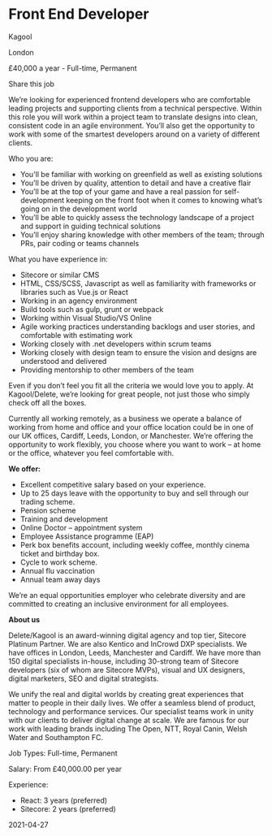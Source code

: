 Front End Developer 
===================

Kagool

London

£40,000 a year - Full-time, Permanent

Share this job

We’re looking for experienced frontend developers who are comfortable
leading projects and supporting clients from a technical perspective.
Within this role you will work within a project team to translate
designs into clean, consistent code in an agile environment. You’ll also
get the opportunity to work with some of the smartest developers around
on a variety of different clients.

Who you are:

-   You'll be familiar with working on greenfield as well as existing
    solutions
-   You’ll be driven by quality, attention to detail and have a creative
    flair
-   You’ll be at the top of your game and have a real passion for
    self-development keeping on the front foot when it comes to knowing
    what’s going on in the development world
-   You’ll be able to quickly assess the technology landscape of a
    project and support in guiding technical solutions
-   You’ll enjoy sharing knowledge with other members of the team;
    through PRs, pair coding or teams channels

What you have experience in:

-   Sitecore or similar CMS
-   HTML, CSS/SCSS, Javascript as well as familiarity with frameworks or
    libraries such as Vue.js or React
-   Working in an agency environment
-   Build tools such as gulp, grunt or webpack
-   Working within Visual Studio/VS Online
-   Agile working practices understanding backlogs and user stories, and
    comfortable with estimating work
-   Working closely with .net developers within scrum teams
-   Working closely with design team to ensure the vision and designs
    are understood and delivered
-   Providing mentorship to other members of the team

Even if you don’t feel you fit all the criteria we would love you to
apply. At Kagool/Delete, we’re looking for great people, not just those
who simply check off all the boxes.

Currently all working remotely, as a business we operate a balance of
working from home and office and your office location could be in one of
our UK offices, Cardiff, Leeds, London, or Manchester. We’re offering
the opportunity to work flexibly, you choose where you want to work – at
home or the office, whatever you feel comfortable with.

**We offer:**

-   Excellent competitive salary based on your experience.
-   Up to 25 days leave with the opportunity to buy and sell through our
    trading scheme.
-   Pension scheme
-   Training and development
-   Online Doctor – appointment system
-   Employee Assistance programme (EAP)
-   Perk box benefits account, including weekly coffee, monthly cinema
    ticket and birthday box.
-   Cycle to work scheme.
-   Annual flu vaccination
-   Annual team away days

We’re an equal opportunities employer who celebrate diversity and are
committed to creating an inclusive environment for all employees.

**About us**

Delete/Kagool is an award-winning digital agency and top tier, Sitecore
Platinum Partner. We are also Kentico and InCrowd DXP specialists. We
have offices in London, Leeds, Manchester and Cardiff. We have more than
150 digital specialists in-house, including 30-strong team of Sitecore
developers (six of whom are Sitecore MVPs), visual and UX designers,
digital marketers, SEO and digital strategists.

We unify the real and digital worlds by creating great experiences that
matter to people in their daily lives. We offer a seamless blend of
product, technology and performance services. Our specialist teams work
in unity with our clients to deliver digital change at scale. We are
famous for our work with leading brands including The Open, NTT, Royal
Canin, Welsh Water and Southampton FC.

Job Types: Full-time, Permanent

Salary: From £40,000.00 per year

Experience:

-   React: 3 years (preferred)
-   Sitecore: 2 years (preferred)

2021-04-27
